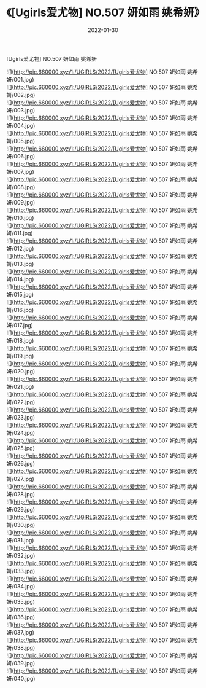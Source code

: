 ﻿---
layout: post
title:  《[Ugirls爱尤物] NO.507 妍如雨 姚希妍》
date:   2022-01-30
img: http://pic.660000.xyz/1:/UGIRLS/2022/[Ugirls爱尤物] NO.507 妍如雨 姚希妍/000.jpg
categories: [美女, 清纯, 唯美]
---

[Ugirls爱尤物] NO.507 妍如雨 姚希妍

 ![](http://pic.660000.xyz/1:/UGIRLS/2022/[Ugirls爱尤物] NO.507 妍如雨 姚希妍/001.jpg) <br>![](http://pic.660000.xyz/1:/UGIRLS/2022/[Ugirls爱尤物] NO.507 妍如雨 姚希妍/002.jpg) <br>![](http://pic.660000.xyz/1:/UGIRLS/2022/[Ugirls爱尤物] NO.507 妍如雨 姚希妍/003.jpg) <br>![](http://pic.660000.xyz/1:/UGIRLS/2022/[Ugirls爱尤物] NO.507 妍如雨 姚希妍/004.jpg) <br>![](http://pic.660000.xyz/1:/UGIRLS/2022/[Ugirls爱尤物] NO.507 妍如雨 姚希妍/005.jpg) <br>![](http://pic.660000.xyz/1:/UGIRLS/2022/[Ugirls爱尤物] NO.507 妍如雨 姚希妍/006.jpg) <br>![](http://pic.660000.xyz/1:/UGIRLS/2022/[Ugirls爱尤物] NO.507 妍如雨 姚希妍/007.jpg) <br>![](http://pic.660000.xyz/1:/UGIRLS/2022/[Ugirls爱尤物] NO.507 妍如雨 姚希妍/008.jpg) <br>![](http://pic.660000.xyz/1:/UGIRLS/2022/[Ugirls爱尤物] NO.507 妍如雨 姚希妍/009.jpg) <br>![](http://pic.660000.xyz/1:/UGIRLS/2022/[Ugirls爱尤物] NO.507 妍如雨 姚希妍/010.jpg) <br>![](http://pic.660000.xyz/1:/UGIRLS/2022/[Ugirls爱尤物] NO.507 妍如雨 姚希妍/011.jpg) <br>![](http://pic.660000.xyz/1:/UGIRLS/2022/[Ugirls爱尤物] NO.507 妍如雨 姚希妍/012.jpg) <br>![](http://pic.660000.xyz/1:/UGIRLS/2022/[Ugirls爱尤物] NO.507 妍如雨 姚希妍/013.jpg) <br>![](http://pic.660000.xyz/1:/UGIRLS/2022/[Ugirls爱尤物] NO.507 妍如雨 姚希妍/014.jpg) <br>![](http://pic.660000.xyz/1:/UGIRLS/2022/[Ugirls爱尤物] NO.507 妍如雨 姚希妍/015.jpg) <br>![](http://pic.660000.xyz/1:/UGIRLS/2022/[Ugirls爱尤物] NO.507 妍如雨 姚希妍/016.jpg) <br>![](http://pic.660000.xyz/1:/UGIRLS/2022/[Ugirls爱尤物] NO.507 妍如雨 姚希妍/017.jpg) <br>![](http://pic.660000.xyz/1:/UGIRLS/2022/[Ugirls爱尤物] NO.507 妍如雨 姚希妍/018.jpg) <br>![](http://pic.660000.xyz/1:/UGIRLS/2022/[Ugirls爱尤物] NO.507 妍如雨 姚希妍/019.jpg) <br>![](http://pic.660000.xyz/1:/UGIRLS/2022/[Ugirls爱尤物] NO.507 妍如雨 姚希妍/020.jpg) <br>![](http://pic.660000.xyz/1:/UGIRLS/2022/[Ugirls爱尤物] NO.507 妍如雨 姚希妍/021.jpg) <br>![](http://pic.660000.xyz/1:/UGIRLS/2022/[Ugirls爱尤物] NO.507 妍如雨 姚希妍/022.jpg) <br>![](http://pic.660000.xyz/1:/UGIRLS/2022/[Ugirls爱尤物] NO.507 妍如雨 姚希妍/023.jpg) <br>![](http://pic.660000.xyz/1:/UGIRLS/2022/[Ugirls爱尤物] NO.507 妍如雨 姚希妍/024.jpg) <br>![](http://pic.660000.xyz/1:/UGIRLS/2022/[Ugirls爱尤物] NO.507 妍如雨 姚希妍/025.jpg) <br>![](http://pic.660000.xyz/1:/UGIRLS/2022/[Ugirls爱尤物] NO.507 妍如雨 姚希妍/026.jpg) <br>![](http://pic.660000.xyz/1:/UGIRLS/2022/[Ugirls爱尤物] NO.507 妍如雨 姚希妍/027.jpg) <br>![](http://pic.660000.xyz/1:/UGIRLS/2022/[Ugirls爱尤物] NO.507 妍如雨 姚希妍/028.jpg) <br>![](http://pic.660000.xyz/1:/UGIRLS/2022/[Ugirls爱尤物] NO.507 妍如雨 姚希妍/029.jpg) <br>![](http://pic.660000.xyz/1:/UGIRLS/2022/[Ugirls爱尤物] NO.507 妍如雨 姚希妍/030.jpg) <br>![](http://pic.660000.xyz/1:/UGIRLS/2022/[Ugirls爱尤物] NO.507 妍如雨 姚希妍/031.jpg) <br>![](http://pic.660000.xyz/1:/UGIRLS/2022/[Ugirls爱尤物] NO.507 妍如雨 姚希妍/032.jpg) <br>![](http://pic.660000.xyz/1:/UGIRLS/2022/[Ugirls爱尤物] NO.507 妍如雨 姚希妍/033.jpg) <br>![](http://pic.660000.xyz/1:/UGIRLS/2022/[Ugirls爱尤物] NO.507 妍如雨 姚希妍/034.jpg) <br>![](http://pic.660000.xyz/1:/UGIRLS/2022/[Ugirls爱尤物] NO.507 妍如雨 姚希妍/035.jpg) <br>![](http://pic.660000.xyz/1:/UGIRLS/2022/[Ugirls爱尤物] NO.507 妍如雨 姚希妍/036.jpg) <br>![](http://pic.660000.xyz/1:/UGIRLS/2022/[Ugirls爱尤物] NO.507 妍如雨 姚希妍/037.jpg) <br>![](http://pic.660000.xyz/1:/UGIRLS/2022/[Ugirls爱尤物] NO.507 妍如雨 姚希妍/038.jpg) <br>![](http://pic.660000.xyz/1:/UGIRLS/2022/[Ugirls爱尤物] NO.507 妍如雨 姚希妍/039.jpg) <br>![](http://pic.660000.xyz/1:/UGIRLS/2022/[Ugirls爱尤物] NO.507 妍如雨 姚希妍/040.jpg) <br>